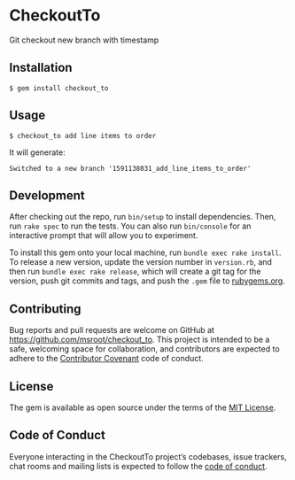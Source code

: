 # CheckoutTo

Git checkout  new branch with timestamp

## Installation

    $ gem install checkout_to

## Usage

	$ checkout_to add line items to order

It will generate:

	Switched to a new branch '1591138031_add_line_items_to_order'	


## Development

After checking out the repo, run `bin/setup` to install dependencies. Then, run `rake spec` to run the tests. You can also run `bin/console` for an interactive prompt that will allow you to experiment.

To install this gem onto your local machine, run `bundle exec rake install`. To release a new version, update the version number in `version.rb`, and then run `bundle exec rake release`, which will create a git tag for the version, push git commits and tags, and push the `.gem` file to [rubygems.org](https://rubygems.org).

## Contributing

Bug reports and pull requests are welcome on GitHub at https://github.com/msroot/checkout_to. This project is intended to be a safe, welcoming space for collaboration, and contributors are expected to adhere to the [Contributor Covenant](http://contributor-covenant.org) code of conduct.

## License

The gem is available as open source under the terms of the [MIT License](https://opensource.org/licenses/MIT).

## Code of Conduct

Everyone interacting in the CheckoutTo project’s codebases, issue trackers, chat rooms and mailing lists is expected to follow the [code of conduct](https://github.com/msroot/checkout_to/blob/master/CODE_OF_CONDUCT.md).
